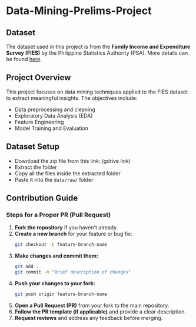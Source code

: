 # Data-Mining-Prelims-Project

## Dataset

The dataset used in this project is from the **Family Income and Expenditure Survey (FIES)** by the Philippine Statistics Authority (PSA). More details can be found [here](https://psada.psa.gov.ph/catalog/FIES/about).

## Project Overview

This project focuses on data mining techniques applied to the FIES dataset to extract meaningful insights. The objectives include:

- Data preprocessing and cleaning
- Exploratory Data Analysis (EDA)
- Feature Engineering
- Model Training and Evaluation

## Dataset Setup

- Download the zip file from this link: (gdrive link)
- Extract the folder
- Copy all the files inside the extracted folder
- Paste it into the `data/raw/` folder

## Contribution Guide

### Steps for a Proper PR (Pull Request)

1. **Fork the repository** if you haven't already.
2. **Create a new branch** for your feature or bug fix:
   ```bash
   git checkout -b feature-branch-name
   ```
3. **Make changes and commit them:**
   ```bash
   git add .
   git commit -m "Brief description of changes"
   ```
4. **Push your changes to your fork:**
   ```bash
   git push origin feature-branch-name
   ```
5. **Open a Pull Request (PR)** from your fork to the main repository.
6. **Follow the PR template (if applicable)** and provide a clear description.
7. **Request reviews** and address any feedback before merging.
